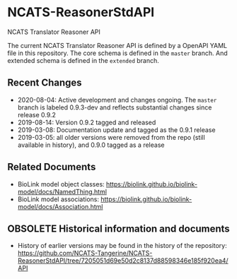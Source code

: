 # NCATS-ReasonerStdAPI

NCATS Translator Reasoner API

The current NCATS Translator Reasoner API is defined by a OpenAPI YAML file in this repository.
The core schema is defined in the `master` branch. And extended schema is defined in the `extended` branch.

## Recent Changes
- 2020-08-04: Active development and changes ongoing. The `master` branch is labeled 0.9.3-dev and reflects substantial changes since release 0.9.2
- 2019-08-14: Version 0.9.2 tagged and released
- 2019-03-08: Documentation update and tagged as the 0.9.1 release
- 2019-03-05: all older versions were removed from the repo (still available in history), and 0.9.0 tagged as a release

## Related Documents
- BioLink model object classes: https://biolink.github.io/biolink-model/docs/NamedThing.html
- BioLink model associations: https://biolink.github.io/biolink-model/docs/Association.html

## OBSOLETE Historical information and documents
- History of earlier versions may be found in the history of the repository: https://github.com/NCATS-Tangerine/NCATS-ReasonerStdAPI/tree/7205051d69e50d2c8137d88598346e185f920ea4/API

